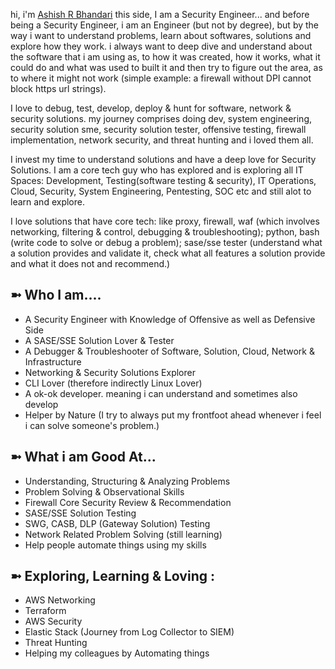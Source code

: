 hi, i'm [Ashish R Bhandari](https://aashishrbhandari.github.io/) this side, I am a Security Engineer... and before being a Security Engineer, i am an Engineer (but not by degree), but by the way i want to understand problems, learn about softwares, solutions and explore how they work. i always want to deep dive and understand about the software that i am using as, to how it was created, how it works, what it could do and what was used to built it and then try to figure out the area, as to where it might not work (simple example: a firewall without DPI cannot block https url strings).

I love to debug, test, develop, deploy & hunt for software, network & security solutions. my journey comprises doing dev, system engineering, security solution sme, security solution tester, offensive testing, firewall implementation, network security, and threat hunting and i loved them all.

I invest my time to understand solutions and have a deep love for Security Solutions. I am a core tech guy who has explored and is exploring all IT Spaces: Development, Testing(software testing & security), IT Operations, Cloud, Security, System Engineering, Pentesting, SOC etc and still alot to learn and explore.

I love solutions that have core tech: like proxy, firewall, waf (which involves networking, filtering & control, debugging & troubleshooting); python, bash (write code to solve or debug a problem); sase/sse tester (understand what a solution provides and validate it, check what all features a solution provide and what it does not and recommend.)


## ➼ Who I am....
- A Security Engineer with Knowledge of Offensive as well as Defensive Side
- A SASE/SSE Solution Lover & Tester
- A Debugger & Troubleshooter of Software, Solution, Cloud, Network & Infrastructure
- Networking & Security Solutions Explorer
- CLI Lover (therefore indirectly Linux Lover)
- A ok-ok developer. meaning i can understand and sometimes also develop
- Helper by Nature (I try to always put my frontfoot ahead whenever i feel i can solve someone's problem.)

<!--
## ➼ Read more about me:
<img src="https://aashishrbhandari.github.io/images/svg/logo1.svg" width=16> [Web Profile](https://aashishrbhandari.github.io/)
<img src="https://static-exp2.licdn.com/sc/h/al2o9zrvru7aqj8e1x2rzsrca" width=16> [LinkedIn](https://linkedin.com/in/aashishrbhandari)
-->

## ➼ What i am Good At...

- Understanding, Structuring & Analyzing Problems
- Problem Solving & Observational Skills
- Firewall Core Security Review & Recommendation
- SASE/SSE Solution Testing
- SWG, CASB, DLP (Gateway Solution) Testing
- Network Related Problem Solving (still learning)
- Help people automate things using my skills



## ➼ Exploring, Learning & Loving :

- AWS Networking
- Terraform
- AWS Security
- Elastic Stack (Journey from Log Collector to SIEM)
- Threat Hunting
- Helping my colleagues by Automating things
